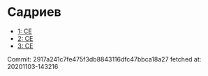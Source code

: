# Садриев
- [1: CE](1.md)
- [2: CE](2.md)
- [3: CE](3.md)

Commit: 2917a241c7fe475f3db8843116dfc47bbca18a27
 fetched at: 20201103-143216
